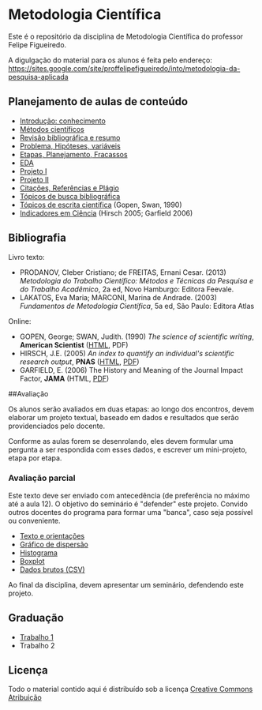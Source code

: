 # Metodologia Científica #

Este é o repositório da disciplina de Metodologia Científica do professor Felipe Figueiredo.

A digulgação do material para os alunos é feita pelo endereço: https://sites.google.com/site/proffelipefigueiredo/into/metodologia-da-pesquisa-aplicada

## Planejamento de aulas de conteúdo ##

* [Introdução: conhecimento][]
* [Métodos científicos][]
* [Revisão bibliográfica e resumo][]
* [Problema, Hipóteses, variáveis][]
* [Etapas, Planejamento, Fracassos][]
* [EDA][]
* [Projeto I][]
* [Projeto II][]
* [Citações, Referências e Plágio][]
* [Tópicos de busca bibliográfica][]
* [Tópicos de escrita científica][] (Gopen, Swan, 1990)
* [Indicadores em Ciência][] (Hirsch 2005; Garfield 2006)

[Introdução: conhecimento]: Aulas/MC-Intro.pdf
[Métodos científicos]: Aulas/MC-Metodos.pdf
[Revisão bibliográfica e resumo]: Aulas/MC-Revisao_resumo.pdf
[Problema, Hipóteses, variáveis]: Aulas/MC-Hipoteses_variaveis.pdf
[Etapas, Planejamento, Fracassos]: Aulas/MC-Etapas.pdf
[EDA]: Aulas/MC-EDA.pdf
[Projeto I]: Aulas/MC-ProjetoI.pdf
[Projeto II]: Aulas/MC-ProjetoII.pdf
[Citações, Referências e Plágio]: Aulas/MC-Referencias.pdf
[Tópicos de busca bibliográfica]: Aulas/MC-Busca.pdf
[Tópicos de escrita científica]: Aulas/MC-Escrita.pdf
[Indicadores em Ciência]: Aulas/MC-Indicadores.pdf

## Bibliografia ##

Livro texto:

* PRODANOV, Cleber Cristiano; de FREITAS, Ernani Cesar. (2013) *Metodologia do Trabalho Científico: Métodos e Técnicas da Pesquisa e do Trabalho Acadêmico*, 2a ed, Novo Hamburgo: Editora Feevale.
* LAKATOS, Eva Maria; MARCONI, Marina de Andrade. (2003) *Fundamentos de Metodologia Científica*, 5a ed, São Paulo: Editora Atlas

Online:

* GOPEN, George; SWAN, Judith. (1990) *The science of scientific writing*, **American Scientist** ([HTML][HTML-gopen], PDF)
* HIRSCH, J.E. (2005) *An index to quantify an individual's scientific research output*, **PNAS** ([HTML][HTML-hirsch], [PDF][PDF-hirsch])
* GARFIELD, E. (2006) The History and Meaning of the Journal Impact Factor, **JAMA** (HTML, [PDF][PDF-garfield])

[HTML-gopen]: http://www.americanscientist.org/issues/pub/the-science-of-scientific-writing/99999
[HTML-hirsch]: http://www.pnas.org/content/102/46/16569
[PDF-hirsch]: http://www.pnas.org/content/102/46/16569.full.pdf
[PDF-garfield]: http://garfield.library.upenn.edu/papers/jamajif2006.pdf

##Avaliação

Os alunos serão avaliados em duas etapas: ao longo dos encontros, devem elaborar um projeto textual, baseado em dados e resultados que serão providenciados pelo docente.

Conforme as aulas forem se desenrolando, eles devem formular uma pergunta a ser respondida com esses dados, e escrever um mini-projeto, etapa por etapa.


### Avaliação parcial ###

Este texto deve ser enviado com antecedência (de preferência no máximo até a aula 12). O objetivo do seminário é "defender" este projeto. Convido outros docentes do programa para formar uma "banca", caso seja possível ou conveniente.

* [Texto e orientações][]
* [Gráfico de dispersão][]
* [Histograma][]
* [Boxplot][]
* [Dados brutos (CSV)][]

Ao final da disciplina, devem apresentar um seminário, defendendo este projeto.

[Texto e orientações]: INTO/Trabalhos/MC-Avaliacao_parcial.pdf
[Gráfico de dispersão]: INTO/Trabalhos/dispersao.png
[Histograma]: INTO/Trabalhos/histograma.png
[Boxplot]: INTO/Trabalhos/boxplot.png
[Dados brutos (CSV)]: INTO/Trabalhos/MC-avaliacao_parcial.csv

## Graduação

- [Trabalho 1][]
- Trabalho 2

[Trabalho 1]: UNIAN/Trabalhos/MC-Trabalho1.pdf




## Licença
Todo o material contido aqui é distribuído sob a licença [Creative Commons Atribuição](http://creativecommons.org/licenses/by/4.0/deed.pt_BR)
